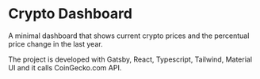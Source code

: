 # Crypto Dashboard

A minimal dashboard that shows current crypto prices and the percentual price change in the last year.

The project is developed with Gatsby, React, Typescript, Tailwind, Material UI and it calls CoinGecko.com API.
